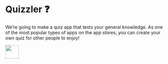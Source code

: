 

# Quizzler ❓


We’re going to make a quiz app that tests your general knowledge. As one of the most popular types of apps on the app stores, you can create your own quiz for other people to enjoy!

<img src="https://github.com/mahmoud-araby/quizzler/blob/master/GIF-200506_142953.gif" height="42" width="42">
